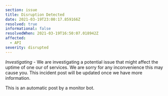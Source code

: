 ```yaml
---
section: issue
title: Disruption Detected
date: 2021-03-19T23:00:17.859166Z
resolved: true
informational: false
resolvedWhen: 2021-03-19T16:50:07.018942Z
affected:
  - API
severity: disrupted
---
```

*Investigating* - We are investigating a potential issue that might affect the uptime of one our of services. We are sorry for any inconvenience this may cause you. This incident post will be updated once we have more information.

This is an automatic post by a monitor bot.
        